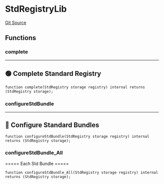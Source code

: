 # StdRegistryLib
[Git Source](https://github.com/metacontract/mc/blob/main/src/devkit/Flattened.sol)


## Functions
### complete

----------------------------------
🟢 Complete Standard Registry
------------------------------------


```solidity
function complete(StdRegistry storage registry) internal returns (StdRegistry storage);
```

### configureStdBundle

----------------------------------
🔧 Configure Standard Bundles
------------------------------------


```solidity
function configureStdBundle(StdRegistry storage registry) internal returns (StdRegistry storage);
```

### configureStdBundle_All

===== Each Std Bundle =====


```solidity
function configureStdBundle_All(StdRegistry storage registry) internal returns (StdRegistry storage);
```

